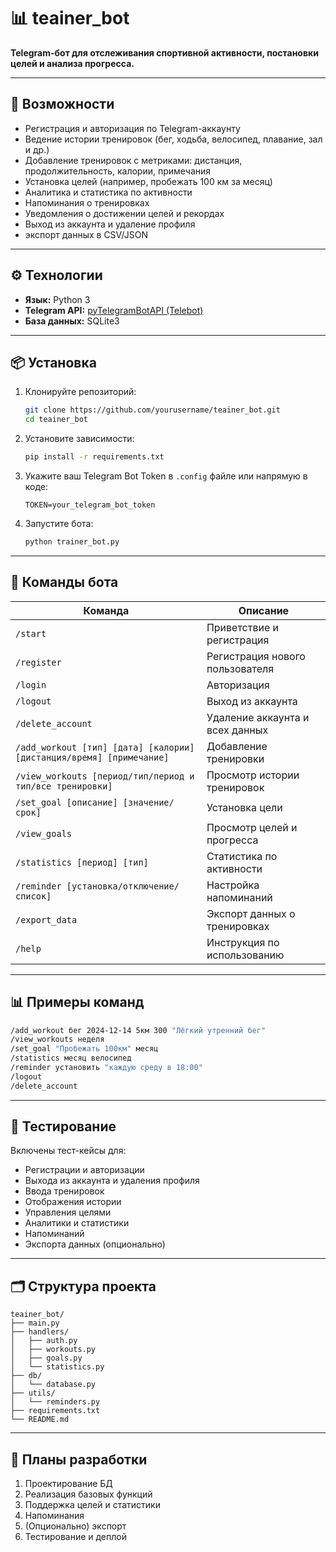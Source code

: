 # 📊 teainer_bot

**Telegram-бот для отслеживания спортивной активности, постановки целей и анализа прогресса.**

---

## 🚀 Возможности

- Регистрация и авторизация по Telegram-аккаунту  
- Ведение истории тренировок (бег, ходьба, велосипед, плавание, зал и др.)  
- Добавление тренировок с метриками: дистанция, продолжительность, калории, примечания  
- Установка целей (например, пробежать 100 км за месяц)  
- Аналитика и статистика по активности  
- Напоминания о тренировках  
- Уведомления о достижении целей и рекордах  
- Выход из аккаунта и удаление профиля  
- экспорт данных в CSV/JSON  

---

## ⚙️ Технологии

- **Язык:** Python 3  
- **Telegram API:** [pyTelegramBotAPI (Telebot)](https://github.com/eternnoir/pyTelegramBotAPI)  
- **База данных:** SQLite3  

---

## 📦 Установка

1. Клонируйте репозиторий:
   ```bash
   git clone https://github.com/yourusername/teainer_bot.git
   cd teainer_bot
   ```

2. Установите зависимости:
   ```bash
   pip install -r requirements.txt
   ```

3. Укажите ваш Telegram Bot Token в `.config` файле или напрямую в коде:
   ```env
   TOKEN=your_telegram_bot_token
   ```

4. Запустите бота:
   ```bash
   python trainer_bot.py
   ```

---

## 📌 Команды бота

| Команда | Описание |
|--------|----------|
| `/start` | Приветствие и регистрация |
| `/register` | Регистрация нового пользователя |
| `/login` | Авторизация |
| `/logout` | Выход из аккаунта |
| `/delete_account` | Удаление аккаунта и всех данных |
| `/add_workout [тип] [дата] [калории] [дистанция/время] [примечание]` | Добавление тренировки |
| `/view_workouts [период/тип/период и тип/все тренировки]` | Просмотр истории тренировок |
| `/set_goal [описание] [значение/срок]` | Установка цели |
| `/view_goals` | Просмотр целей и прогресса |
| `/statistics [период] [тип]` | Статистика по активности |
| `/reminder [установка/отключение/список]` | Настройка напоминаний |
| `/export_data` | Экспорт данных о тренировках |
| `/help` | Инструкция по использованию |

---

## 📊 Примеры команд

```bash
/add_workout бег 2024-12-14 5км 300 "Лёгкий утренний бег"
/view_workouts неделя
/set_goal "Пробежать 100км" месяц
/statistics месяц велосипед
/reminder установить "каждую среду в 18:00"
/logout
/delete_account
```

---

## 🧪 Тестирование

Включены тест-кейсы для:

- Регистрации и авторизации
- Выхода из аккаунта и удаления профиля
- Ввода тренировок
- Отображения истории
- Управления целями
- Аналитики и статистики
- Напоминаний
- Экспорта данных (опционально)

---

## 🗂 Структура проекта

```
teainer_bot/
├── main.py
├── handlers/
│   ├── auth.py
│   ├── workouts.py
│   ├── goals.py
│   └── statistics.py
├── db/
│   └── database.py
├── utils/
│   └── reminders.py
├── requirements.txt
└── README.md
```

---

## 📌 Планы разработки

1. Проектирование БД  
2. Реализация базовых функций  
3. Поддержка целей и статистики  
4. Напоминания  
5. (Опционально) экспорт  
6. Тестирование и деплой  
